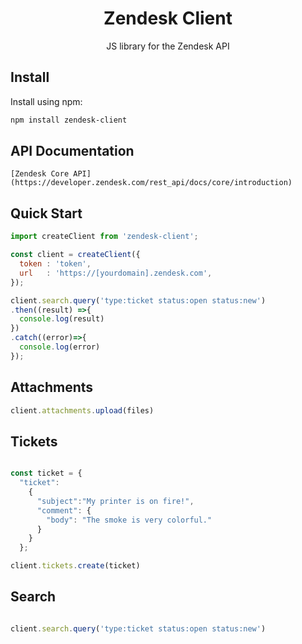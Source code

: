 <div align="center">
  <h1>Zendesk Client</h1>
  <p>
    JS library for the Zendesk API
  <p>
</div>


## Install

Install using npm:
```bash
npm install zendesk-client
```

## API Documentation

```
[Zendesk Core API](https://developer.zendesk.com/rest_api/docs/core/introduction)
```

## Quick Start

```js
import createClient from 'zendesk-client';

const client = createClient({
  token : 'token',
  url   : 'https://[yourdomain].zendesk.com',
});

client.search.query('type:ticket status:open status:new')
.then((result) =>{
  console.log(result)
})
.catch((error)=>{
  console.log(error)
});

```

## Attachments

```js
client.attachments.upload(files)

```

## Tickets

```js

const ticket = {
  "ticket":
    {
      "subject":"My printer is on fire!",
      "comment": {
        "body": "The smoke is very colorful."
      }
    }
  };

client.tickets.create(ticket)

```


## Search

```js

client.search.query('type:ticket status:open status:new')

```